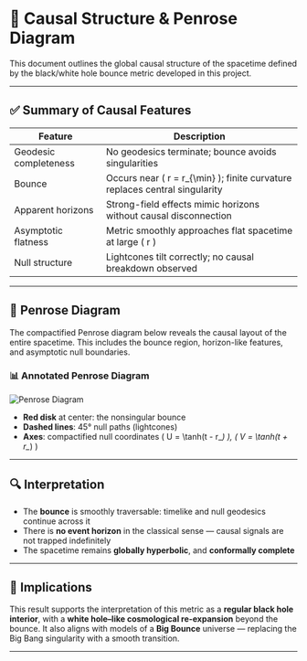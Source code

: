 # 🧭 Causal Structure & Penrose Diagram

This document outlines the global causal structure of the spacetime defined by the black/white hole bounce metric developed in this project.

---

## ✅ Summary of Causal Features

| Feature                | Description                                                                 |
|------------------------|-----------------------------------------------------------------------------|
| Geodesic completeness  | No geodesics terminate; bounce avoids singularities                         |
| Bounce                 | Occurs near \( r = r_{\min} \); finite curvature replaces central singularity |
| Apparent horizons      | Strong-field effects mimic horizons without causal disconnection            |
| Asymptotic flatness    | Metric smoothly approaches flat spacetime at large \( r \)                  |
| Null structure         | Lightcones tilt correctly; no causal breakdown observed                     |

---

## 📐 Penrose Diagram

The compactified Penrose diagram below reveals the causal layout of the entire spacetime. This includes the bounce region, horizon-like features, and asymptotic null boundaries.

### 📊 Annotated Penrose Diagram

![Penrose Diagram](https://i.postimg.cc/LXKkyDDd/Screenshot-2025-05-29-141530.png)

- **Red disk** at center: the nonsingular bounce
- **Dashed lines**: 45° null paths (lightcones)
- **Axes**: compactified null coordinates \( U = \tanh(t - r_*) \), \( V = \tanh(t + r_*) \)

---

## 🔍 Interpretation

- The **bounce** is smoothly traversable: timelike and null geodesics continue across it
- There is **no event horizon** in the classical sense — causal signals are not trapped indefinitely
- The spacetime remains **globally hyperbolic**, and **conformally complete**

---

## 🧠 Implications

This result supports the interpretation of this metric as a **regular black hole interior**, with a **white hole–like cosmological re-expansion** beyond the bounce. It also aligns with models of a **Big Bounce** universe — replacing the Big Bang singularity with a smooth transition.

---


